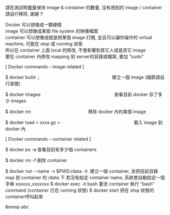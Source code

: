 請在測試時盡量保持 image & container 的數量, 沒有用到的 image / container 請自行移除, 謝謝 !!
 
Docker 可以想像成一顆硬碟  
image 可以想像成某個 file system 的映像檔案  
container 可以想像成就是把某個 image 打開, 並且可以讓你操作的 virtual machine, 可能在 stop 或 running 狀態  
         所以在 container 上面 local 的修改, 不會影響到其它人或是其它 image  
         要在 container 內修改 mapping 到 server的目錄或檔案, 要加 “sudo”  
 
[ Docker commands – image related ]  
 <p>$ docker build .; &emsp;&emsp;&emsp;&emsp;&emsp;&emsp;&emsp;&emsp;&emsp;&emsp;&emsp;&emsp;&emsp;&emsp;&emsp;&emsp;建立一個 image (細節請自行查閱)  </p>
 <p>$ docker images  &emsp;&emsp;&emsp;&emsp;&emsp;&emsp;&emsp;&emsp;&emsp;&emsp;&emsp;&emsp;&emsp;&emsp;&emsp;&emsp;  查看目前 docker 存了多少 images  </p>
 <p>$ docker rm <image name or ID> &emsp;&emsp;&emsp;&emsp;&emsp;&emsp;&emsp;&emsp;&emsp;&emsp;&emsp;&emsp;  移除 docker 內的某個 image  </p>
 <p>$ docker load < xxxx.gz > &emsp;&emsp;&emsp;&emsp;&emsp;&emsp;&emsp;&emsp;&emsp;&emsp;&emsp;&emsp;&emsp;&emsp;&emsp;&emsp;  載入 image 到 docker 內  </p>
 
[ Docker commands – container related ]  
 <p>$ docker ps -a                                                           查看目前有多少個 containers  
 <p>$ docker rm -f <container name or ID>                                    刪除 container  
 <p>$ docker run --name <container name> -v $PWD:/data -it <image name>      建立一個 container, 並把目前目錄 map 到 container 的 /data 下  
                                                                                                                                若沒有給定 container name, 系統會自動給定一個字串  xxxxxx_xxxxxxx  
$ docker exec -it <container name> bash                                  要求 container 執行 “bash” command (container 已在 running 狀態)  
$ docker start <container name>                                          把在 stop 狀態的 container呼叫起來

&emsp abc

 <p> &emsp;&emsp;&emsp;&emsp;</p>
